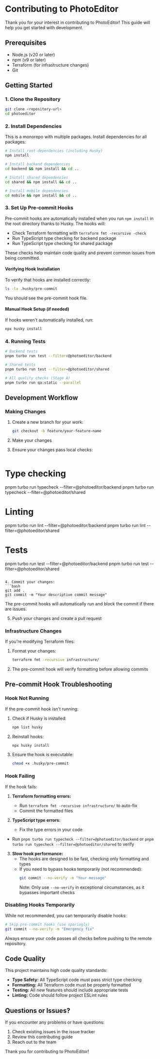# Contributing to PhotoEditor

Thank you for your interest in contributing to PhotoEditor! This guide will help you get started with development.

## Prerequisites

- Node.js (v20 or later)
- npm (v9 or later)
- Terraform (for infrastructure changes)
- Git

## Getting Started

### 1. Clone the Repository

```bash
git clone <repository-url>
cd photoeditor
```

### 2. Install Dependencies

This is a monorepo with multiple packages. Install dependencies for all packages:

```bash
# Install root dependencies (including Husky)
npm install

# Install backend dependencies
cd backend && npm install && cd ..

# Install shared dependencies
cd shared && npm install && cd ..

# Install mobile dependencies
cd mobile && npm install && cd ..
```

### 3. Set Up Pre-commit Hooks

Pre-commit hooks are automatically installed when you run `npm install` in the root directory thanks to Husky. The hooks will:

- Check Terraform formatting with `terraform fmt -recursive -check`
- Run TypeScript type checking for backend package
- Run TypeScript type checking for shared package

These checks help maintain code quality and prevent common issues from being committed.

#### Verifying Hook Installation

To verify that hooks are installed correctly:

```bash
ls -la .husky/pre-commit
```

You should see the pre-commit hook file.

#### Manual Hook Setup (if needed)

If hooks weren't automatically installed, run:

```bash
npx husky install
```

### 4. Running Tests

```bash
# Backend tests
pnpm turbo run test --filter=@photoeditor/backend

# Shared tests
pnpm turbo run test --filter=@photoeditor/shared

# All quality checks (Stage A)
pnpm turbo run qa:static --parallel
```

## Development Workflow

### Making Changes

1. Create a new branch for your work:
   ```bash
   git checkout -b feature/your-feature-name
   ```

2. Make your changes

3. Ensure your changes pass local checks:
   ```bash
  # Type checking
  pnpm turbo run typecheck --filter=@photoeditor/backend
  pnpm turbo run typecheck --filter=@photoeditor/shared

  # Linting
  pnpm turbo run lint --filter=@photoeditor/backend
  pnpm turbo run lint --filter=@photoeditor/shared

  # Tests
  pnpm turbo run test --filter=@photoeditor/backend
  pnpm turbo run test --filter=@photoeditor/shared
   ```

4. Commit your changes:
   ```bash
   git add .
   git commit -m "Your descriptive commit message"
   ```

   The pre-commit hooks will automatically run and block the commit if there are issues.

5. Push your changes and create a pull request

### Infrastructure Changes

If you're modifying Terraform files:

1. Format your changes:
   ```bash
   terraform fmt -recursive infrastructure/
   ```

2. The pre-commit hook will verify formatting before allowing commits

## Pre-commit Hook Troubleshooting

### Hook Not Running

If the pre-commit hook isn't running:

1. Check if Husky is installed:
   ```bash
   npm list husky
   ```

2. Reinstall hooks:
   ```bash
   npx husky install
   ```

3. Ensure the hook is executable:
   ```bash
   chmod +x .husky/pre-commit
   ```

### Hook Failing

If the hook fails:

1. **Terraform formatting errors:**
   - Run `terraform fmt -recursive infrastructure/` to auto-fix
   - Commit the formatted files

2. **TypeScript type errors:**
   - Fix the type errors in your code
  - Run `pnpm turbo run typecheck --filter=@photoeditor/backend` or `pnpm turbo run typecheck --filter=@photoeditor/shared` to verify

3. **Slow hook performance:**
   - The hooks are designed to be fast, checking only formatting and types
   - If you need to bypass hooks temporarily (not recommended):
     ```bash
     git commit --no-verify -m "Your message"
     ```
     Note: Only use `--no-verify` in exceptional circumstances, as it bypasses important checks

### Disabling Hooks Temporarily

While not recommended, you can temporarily disable hooks:

```bash
# Skip pre-commit hooks (use sparingly)
git commit --no-verify -m "Emergency fix"
```

Always ensure your code passes all checks before pushing to the remote repository.

## Code Quality

This project maintains high code quality standards:

- **Type Safety:** All TypeScript code must pass strict type checking
- **Formatting:** All Terraform code must be properly formatted
- **Testing:** All new features should include appropriate tests
- **Linting:** Code should follow project ESLint rules

## Questions or Issues?

If you encounter any problems or have questions:

1. Check existing issues in the issue tracker
2. Review this contributing guide
3. Reach out to the team

Thank you for contributing to PhotoEditor!
